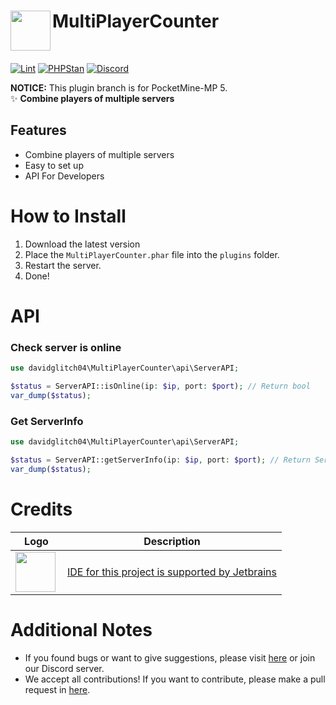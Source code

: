 <h1>MultiPlayerCounter<img src="assets/images/icon.png" height="64" width="64" align="left"></img></h1><br/>

[![Lint](https://poggit.pmmp.io/ci.shield/Taylor-pm-pl/MultiPlayerCounter/MultiPlayerCounter)](https://poggit.pmmp.io/ci/Taylor-pm-pl/MultiPlayerCounter/MultiPlayerCounter)
[![PHPStan](https://github.com/david-pm-pl/MultiPlayerCounter/actions/workflows/php.yml/badge.svg)](https://github.com/david-pm-pl/MultiPlayerCounter/actions/workflows/php.yml/badge.svg)
[![Discord](https://img.shields.io/discord/1100650029573738508.svg?label=&logo=discord&logoColor=ffffff&color=7389D8&labelColor=6A7EC2)](https://discord.gg/)

**NOTICE:** This plugin branch is for PocketMine-MP 5. <br/>
✨ **Combine players of multiple servers**
</div>

## Features
- Combine players of multiple servers
- Easy to set up
- API For Developers

# How to Install

1. Download the latest version
2. Place the `MultiPlayerCounter.phar` file into the `plugins` folder.
3. Restart the server.
4. Done!

# API

 ### Check server is online

  ```php
  use davidglitch04\MultiPlayerCounter\api\ServerAPI;

  $status = ServerAPI::isOnline(ip: $ip, port: $port); // Return bool
  var_dump($status);
  ```

 ### Get ServerInfo
  ```php
  use davidglitch04\MultiPlayerCounter\api\ServerAPI;

  $status = ServerAPI::getServerInfo(ip: $ip, port: $port); // Return ServerInfo
  var_dump($status);
  ```
# Credits

| Logo  | Description |
| ------------- | ----------- |
| <img src="https://resources.jetbrains.com/storage/products/company/brand/logos/PhpStorm_icon.png" height="64" width="64" align="left"> | <a href="https://jb.gg/OpenSourceSupport">IDE for this project is supported by Jetbrains</a> |

# Additional Notes

- If you found bugs or want to give suggestions, please visit <a href="https://github.com/David-pm-pl/MultiPlayerCounter/issues">here</a> or join our Discord server.
- We accept all contributions! If you want to contribute, please make a pull request in <a href="https://github.com/David-pm-pl/MultiPlayerCounter/pulls">here</a>.
 
